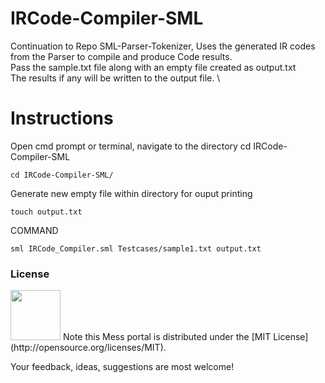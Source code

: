 # IRCode-Compiler-SML
Continuation to Repo SML-Parser-Tokenizer, Uses the generated IR codes from the Parser to compile and produce Code results. \
Pass the sample.txt file along with an empty file created as output.txt \
The results if any will be written to the output file. \

# Instructions
Open cmd prompt or terminal, navigate to the directory
cd IRCode-Compiler-SML
```
cd IRCode-Compiler-SML/
```
Generate new empty file within directory for ouput printing
```
touch output.txt
```
COMMAND
```
sml IRCode_Compiler.sml Testcases/sample1.txt output.txt
```
### License
<img src="https://img.shields.io/badge/license-MIT-blue.svg?style=flat" width="80" />
Note this Mess portal is distributed under the [MIT License](http://opensource.org/licenses/MIT).

Your feedback, ideas, suggestions are most welcome!



